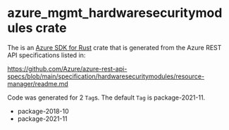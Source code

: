# azure_mgmt_hardwaresecuritymodules crate

The is an [Azure SDK for Rust](https://github.com/Azure/azure-sdk-for-rust) crate that is generated from the Azure REST API specifications listed in:

https://github.com/Azure/azure-rest-api-specs/blob/main/specification/hardwaresecuritymodules/resource-manager/readme.md

Code was generated for 2 `Tag`s. The default `Tag` is package-2021-11.


- package-2018-10
- package-2021-11